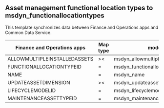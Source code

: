 ## Asset management functional location types to msdyn_functionallocationtypes

This template synchronizes data between Finance and Operations apps and Common Data Service.

Finance and Operations apps | Map type | model-driven apps in Dynamics 365 | Default value
---|---|---|---
ALLOWMULTIPLEINSTALLEDASSETS | >< | msdyn_allowmultipleinstalledassets | 
FUNCTIONALLOCATIONTYPEID | = | msdyn_functionallocationtype_id | 
NAME | = | msdyn_name | 
UPDATEASSETDIMENSION | >< | msdyn_updateassetdimension | 
LIFECYCLEMODELID | = | msdyn_lifecyclemodelid.msdyn_functionallocationlifecyclemodel_id | 
MAINTENANCEASSETTYPEID | = | msdyn_maintenanceassettype.msdyn_maintenanceassettypeid | 
